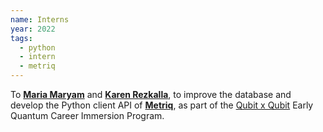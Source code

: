 ```yaml
---
name: Interns
year: 2022
tags:
  - python
  - intern
  - metriq
---
```


 To **[Maria Maryam](https://unitary.fund/posts/intern_maria_maryam_post.html)** and **[Karen Rezkalla](https://unitary.fund/posts/2022_karen_intern_post.html)**, to improve the database and develop the Python client API of **[Metriq](https://metriq.info/)**, as part of the [Qubit x Qubit](https://www.qubitbyqubit.org/) Early Quantum Career Immersion Program.
